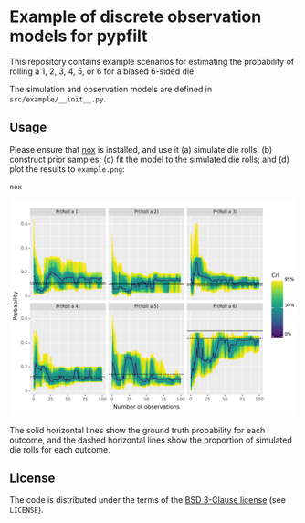 # Example of discrete observation models for pypfilt

This repository contains example scenarios for estimating the probability of rolling a 1, 2, 3, 4, 5, or 6 for a biased 6-sided die.

The simulation and observation models are defined in `src/example/__init__.py`.

## Usage

Please ensure that [nox](https://nox.thea.codes/en/stable/) is installed, and use it (a) simulate die rolls; (b) construct prior samples; (c) fit the model to the simulated die rolls; and (d) plot the results to `example.png`:

```sh
nox
```

![The example results.](./example.png)

The solid horizontal lines show the ground truth probability for each outcome, and the dashed horizontal lines show the proportion of simulated die rolls for each outcome.

## License

The code is distributed under the terms of the [BSD 3-Clause license](https://opensource.org/licenses/BSD-3-Clause) (see `LICENSE`).
